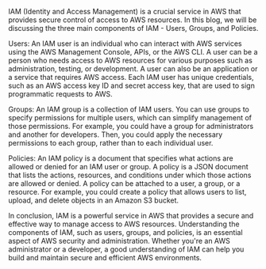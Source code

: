 IAM (Identity and Access Management) is a crucial service in AWS that provides secure control of access to AWS resources. In this blog, we will be discussing the three main components of IAM - Users, Groups, and Policies.

Users:
An IAM user is an individual who can interact with AWS services using the AWS Management Console, APIs, or the AWS CLI. A user can be a person who needs access to AWS resources for various purposes such as administration, testing, or development. A user can also be an application or a service that requires AWS access. Each IAM user has unique credentials, such as an AWS access key ID and secret access key, that are used to sign programmatic requests to AWS.

Groups:
An IAM group is a collection of IAM users. You can use groups to specify permissions for multiple users, which can simplify management of those permissions. For example, you could have a group for administrators and another for developers. Then, you could apply the necessary permissions to each group, rather than to each individual user.

Policies:
An IAM policy is a document that specifies what actions are allowed or denied for an IAM user or group. A policy is a JSON document that lists the actions, resources, and conditions under which those actions are allowed or denied. A policy can be attached to a user, a group, or a resource. For example, you could create a policy that allows users to list, upload, and delete objects in an Amazon S3 bucket.

In conclusion, IAM is a powerful service in AWS that provides a secure and effective way to manage access to AWS resources. Understanding the components of IAM, such as users, groups, and policies, is an essential aspect of AWS security and administration. Whether you're an AWS administrator or a developer, a good understanding of IAM can help you build and maintain secure and efficient AWS environments.

